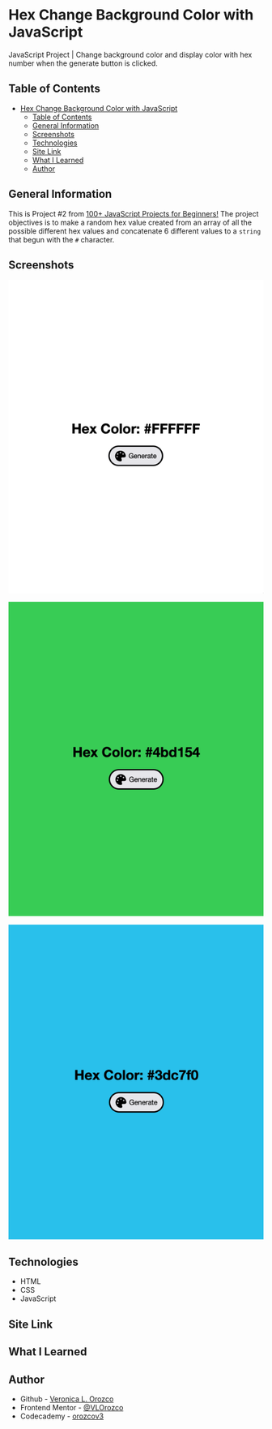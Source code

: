 # Hex Change Background Color with JavaScript

JavaScript Project | Change background color and display color with hex number when the generate button is clicked.

## Table of Contents

- [Hex Change Background Color with JavaScript](#hex-change-background-color-with-javascript)
  - [Table of Contents](#table-of-contents)
  - [General Information](#general-information)
  - [Screenshots](#screenshots)
  - [Technologies](#technologies)
  - [Site Link](#site-link)
  - [What I Learned](#what-i-learned)
  - [Author](#author)

## General Information

This is Project #2 from [100+ JavaScript Projects for Beginners!](https://jsbeginners.com/javascript-projects-for-beginners/)
The project objectives is to make a random hex value created from an array of all the possible different hex values and concatenate 6 different values to a `string` that begun with the `#` character.

## Screenshots

![Hex color #FFFFFF with corresponding background color of white](./assets/hex-color-ffffff.png)

![Hex color #FFFFFF with corresponding background color of white](./assets/hex-color-4bd154.png)

![Hex color #FFFFFF with corresponding background color of white](./assets/hex-color-3dc7f0.png)

## Technologies

- HTML
- CSS
- JavaScript


## Site Link



## What I Learned



## Author

- Github - [Veronica L. Orozco](https://github.com/VLOrozco)
- Frontend Mentor - [@VLOrozco](https://www.frontendmentor.io/profile/VLOrozco)
- Codecademy - [orozcov3](https://www.codecademy.com/profiles/orozcoV3)
